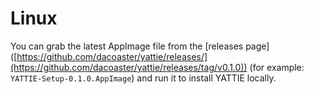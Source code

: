 # Linux

You can grab the latest AppImage file from the \[releases page]\([https://github.com/dacoaster/yattie/releases/](https://github.com/dacoaster/yattie/releases/tag/v0.1.0)) (for example: `YATTIE-Setup-0.1.0.AppImage`) and run it to install YATTIE locally.

